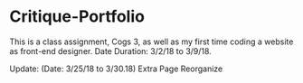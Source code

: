 # Critique-Portfolio
This is a class assignment, Cogs 3, as well as my first time coding a website as front-end designer.
Date Duration: 3/2/18 to 3/9/18.

Update: (Date: 3/25/18 to 3/30.18)
Extra Page
Reorganize
